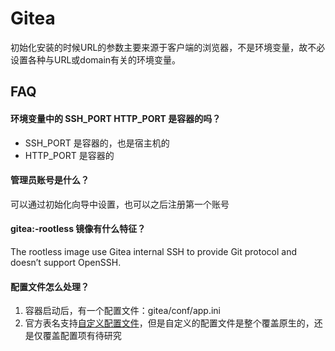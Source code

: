 # Gitea

初始化安装的时候URL的参数主要来源于客户端的浏览器，不是环境变量，故不必设置各种与URL或domain有关的环境变量。

## FAQ

#### 环境变量中的 SSH_PORT HTTP_PORT 是容器的吗？

- SSH_PORT 是容器的，也是宿主机的
- HTTP_PORT 是容器的

#### 管理员账号是什么？

可以通过初始化向导中设置，也可以之后注册第一个账号

#### gitea:-rootless 镜像有什么特征？

The rootless image use Gitea internal SSH to provide Git protocol and doesn’t support OpenSSH.

#### 配置文件怎么处理？

1. 容器启动后，有一个配置文件：gitea/conf/app.ini
2. 官方表名支持[自定义配置文件](https://docs.gitea.io/zh-cn/install-with-docker/#%E8%87%AA%E5%AE%9A%E4%B9%89)，但是自定义的配置文件是整个覆盖原生的，还是仅覆盖配置项有待研究
